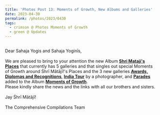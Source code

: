 ```yaml
---
title: 'Photos Post 13: Moments of Growth, New Albums and Galleries'
date: 2023-04-30
permalink: /photos/2023/0430
tags:
  - crimson @ Photos Moments of Growth
  - green @ Updates
---
```


<p>
<br>
Dear Sahaja Yogis and Sahaja Yoginīs,<br>
<br>
We are pleased to bring to your attention the new Album <a href="https://imageevent.com/sahaja/shrimatajisplaces"><b>Shri Mataji's Places</b></font></a> that currently has 5 galleries and that singles out special Moments of Growth around Śhrī Mātājī!'s Places and the 3 new galleries <a href="https://imageevent.com/sahaja/momentsofgrowth/awardsdiplomasandrecognitions"><b>Awards, Diplomas and Recognitions</b></font></a>, <a href=""><b>India Tour</b></font></a> by a photographer, and <a href="https://imageevent.com/sahaja/momentsofgrowth/parades"><b>Parades</b></font></a> added to the Album <a href="https://imageevent.com/sahaja/momentsofgrowth"><b>Moments of Growth</b></font></a>.<br>
Please kindly share the news and the links with all our brothers and sisters.<br>
<br>
Jay Śhrī Mātājī!<br>
<br>
The Comprehensive Compilations Team
</p>
